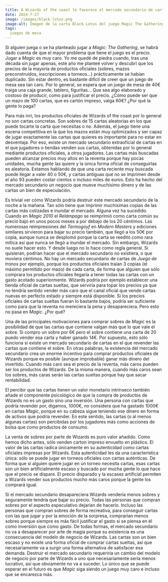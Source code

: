 ```yaml
---
title: A Wizards of the coast le favorece el mercado secundario de cartas
date: 2024-7-27
image: /images/black-lotus.png
image-alt: Imágen de la carta Black Lotus del juego Magic The Gathering. Es una flor de loto de color azul oscuro, en algunas partes casi negro, sobre un fondo verde. Unos rayos de luz atraviesan la imagen en diagonal desde la esquina superior izquierda e iluminan la flor, acentuando luces y sombras.
tags:
  juegos de mesa
---
```

Si alguien juega o se ha planteado jugar a _Magic: The Gathering_, se habrá dado cuenta de que el mayor problema que tiene el juego es el precio. Jugar a _Magic_ es muy caro. Yo me quedé de piedra cuando, tras una década sin jugar apenas, este año me planteé volver y descubrí que los precios de la mayoría de productos oficiales (sobres, mazos preconstruidos, inscripciones a torneos...) prácticamente se habían duplicado. Sin estar dentro, es bastante difícil de creer que un juego de mesa sea tan caro. Por lo general, se espera que un juego de mesa de 40€ traiga una caja grande, tablero, figuritas... Que sea algo elaborado y costoso de producir, como para justificar el precio. ¿Cómo puede ser que un mazo de 100 cartas, que es cartón impreso, valga 60€? ¿Por qué la gente lo paga?

Para más inri, los productos oficiales de Wizards of the coast por lo general no son cartas concretas. Son sobres de 15 cartas aleatorias en los que puede tocarte la carta que necesitas o no. Además, el juego tiene una escena competitiva en la que los mazos están muy optimizados y ser capaz de jugar exactamente las cartas que quieres es importante para no estar en desventaja. Por eso, existe un mercado secundario extraoficial de cartas en el que jugadores o tiendas venden sus cartas, obtenidas por lo general mediante productos oficiales, a otros jugadores. Las cartas más buscadas pueden alcanzar precios muy altos en la reventa porque hay pocas unidades, mucha gente las quiere y la única forma oficial de conseguirlas es aleatoria. Estamos hablando de que una carta reciente muy buscada puede llegar a valer 40 o 50€, y cartas antiguas que no se imprimen desde el año 93 pueden costar cientos o incluso miles de euros. Esto ha hecho del mercado secundario un negocio que mueve muchísimo dinero y de las cartas un bien de especulación.

Es trivial ver cómo Wizards podría destruir este mercado secundario de la noche a la mañana. Tan sólo tiene que imprimir muchísimas copias de las cartas más cotizadas e inundar el mercado. Alguna vez ha sucedido. Cuando en _Magic 2010_ el _Relámpago_ se reimprimió como carta común su precio bajó en unos pocos meses a por debajo de los 20 céntimos. Las numerosas reimpresiones del _Tarmogoyf_ en _Modern Masters_ y ediciones similares sirvieron para bajar su precio también, que llegó a los 50€ por copia, aunque nunca se desplomó porque la carta se reeditó como rara mítica así que nunca se llegó a inundar el mercado. Sin embargo, Wizards no suele hacer esto. Y desde luego no lo hace como regla general. Si quisieran, podrían hacer que el mercado secundario no existiera, o que moviera céntimos. No hay un mercado secundario de cartas de _Juego de tronos_ por ejemplo, porque los productos oficiales traían 3 copias (el máximo permitido por mazo) de cada carta, de forma que alguien que sólo comprara los productos oficiales llegaría a tener todas las cartas con un gasto acotado superiormente. Wizards podría por ejemplo establecer una tienda oficial de cartas sueltas, que serviría para topar los precios ya que no tendría sentido vender más caro que el canal oficial que vende cartas nuevas en perfecto estado y siempre está disponible. Si los precios oficiales de cartas sueltas fueran lo bastante bajos, podría ser suficiente como para que la reventa no mereciera la pena y desapareciera. Pero esto no pasa en _Magic_. ¿Por qué?

Una de las principales motivaciones para comprar sobres de _Magic_ es la posibilidad de que las cartas que contiene valgan más que lo que vale el sobre. Si compro un sobre por 6€ pero el sobre contiene una carta de 20 puedo vender esa carta y haber ganado 14€. Por supuesto, esto sólo funciona si existe un mercado secundario de cartas en el que revender las cartas que contiene el sobre. En otras palabras, la existencia del mercado secundario crea un enorme incentivo para comprar productos oficiales de Wizards porque es posible (aunque improbable) ganar más dinero del invertido. Cuando más caro sea el precio de la reventa, más caros pueden ser los productos de Wizards. De la misma manera, cuando más caros sean los sobres, más caras serán las cartas sueltas porque hay que sacar rentabilidad.

El percibir que las cartas tienen un valor monetario intrínseco también añade el componente psicológico de que la compra de productos de Wizards no es un gasto sino una inversión. Una persona con cartas que podría revender por, digamos, 1000€, no considera que ha gastado 1000€ en cartas _Magic_, porque en su cabeza sigue teniendo ese dinero en forma de activos que podría revender. En este sentido, las cartas (o al menos algunas cartas) son percibidas por los jugadores más como acciones de bolsa que como productos de consumo.

La venta de sobres por parte de Wizards es puro valor añadido. Como hemos dicho antes, sólo venden carton impreso envuelto en plástico. El valor de las cartas radica únicamente en su autenticidad como cartas oficiales impresas por Wizards. Esta autenticidad les da una característica única: sólo se puede jugar en torneos oficiales con cartas auténticas. De forma que si alguien quiere jugar en un torneo necesita cartas, esas cartas son un bien artificialmente escaso y buscado por mucha gente lo que hace que el precio se dispare. El precio disparado y la escasez artificial permiten a Wizards vender sus productos mucho más caros porque la gente los comprará igual.

Si el mercado secundario desapareciera Wizards vendería menos sobres y seguramente tendría que bajar su precio. Todas las personas que compran sobres por el aspecto especulativo dejarían de hacerlo. Incluso las personas que compran sobres de forma recreativa, para conseguir cartas con las que jugar y por la emoción de la sorpresa, comprarían menos sobres porque siempre es más fácil justificar el gasto si se piensa en él como inversión que como gasto. De todas formas, el mercado secundario no va a desaparecer por arte de magia porque su existencia es una consecuencia del modelo de negocio de Wizards. Las cartas son un bien escaso y no existe una forma oficial de comprar cartas sueltas, así que necesariamente va a surgir una forma alternativa de satisfacer esa demanda. Destruir el mercado secundario requeriría un cambio del modelo de negocio por parte de Wizards a uno que necesariamente sería menos lucrativo, así que obviamente no va a suceder. Lo único que se puede esperar en el futuro es que _Magic_ siga siendo un juego muy caro e incluso que se encarezca más.

